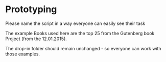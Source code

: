 Prototyping
===========

Please name the script in a way everyone can easily see their task

The example Books used here are the top 25 from the Gutenberg book Project (from the 12.01.2015).

The drop-in folder should remain unchanged - so everyone can work with those examples.
